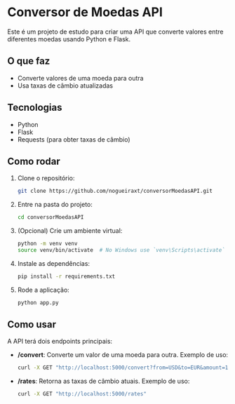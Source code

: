 # Conversor de Moedas API

Este é um projeto de estudo para criar uma API que converte valores entre diferentes moedas usando Python e Flask.

## O que faz

- Converte valores de uma moeda para outra
- Usa taxas de câmbio atualizadas

## Tecnologias

- Python
- Flask
- Requests (para obter taxas de câmbio)

## Como rodar

1. Clone o repositório:
    ```bash
    git clone https://github.com/nogueiraxt/conversorMoedasAPI.git
    ```

2. Entre na pasta do projeto:
    ```bash
    cd conversorMoedasAPI
    ```

3. (Opcional) Crie um ambiente virtual:
    ```bash
    python -m venv venv
    source venv/bin/activate  # No Windows use `venv\Scripts\activate`
    ```

4. Instale as dependências:
    ```bash
    pip install -r requirements.txt
    ```

5. Rode a aplicação:
    ```bash
    python app.py
    ```

## Como usar

A API terá dois endpoints principais:

- **/convert**: Converte um valor de uma moeda para outra. Exemplo de uso:
    ```bash
    curl -X GET "http://localhost:5000/convert?from=USD&to=EUR&amount=100"
    ```

- **/rates**: Retorna as taxas de câmbio atuais. Exemplo de uso:
    ```bash
    curl -X GET "http://localhost:5000/rates"
    ```

